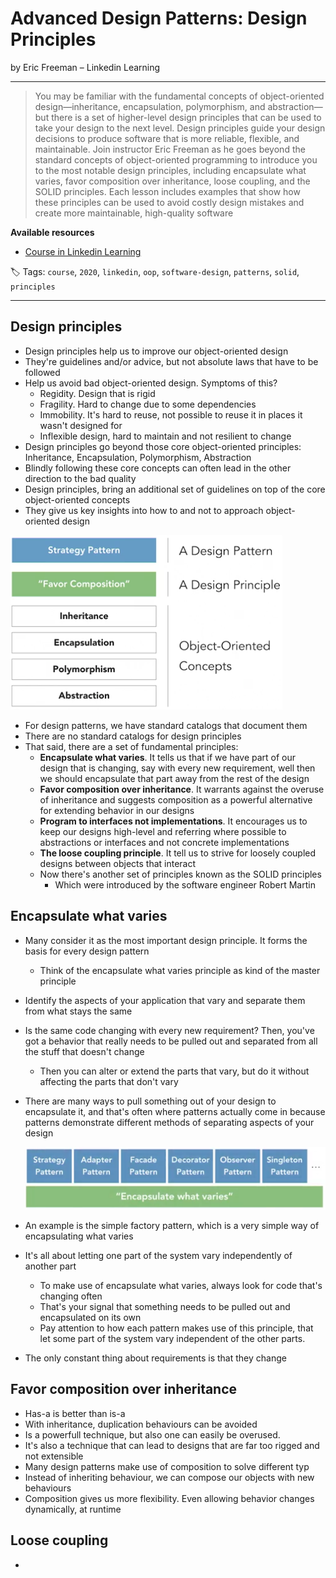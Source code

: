 # Advanced Design Patterns: Design Principles

by Eric Freeman – Linkedin Learning

------

> You may be familiar with the fundamental concepts of object-oriented design—inheritance, encapsulation, polymorphism, and abstraction—but there is a set of higher-level design principles that can be used to take your design to the next level. Design principles guide your design decisions to produce software that is more reliable, flexible, and maintainable. Join instructor Eric Freeman as he goes beyond the standard concepts of object-oriented programming to introduce you to the most notable design principles, including encapsulate what varies, favor composition over inheritance, loose coupling, and the SOLID principles. Each lesson includes examples that show how these principles can be used to avoid costly design mistakes and create more maintainable, high-quality software

**Available resources**

-  [Course in Linkedin Learning](https://www.linkedin.com/learning/advanced-design-patterns-design-principles/)

🏷️ Tags: `course`, `2020`, `linkedin`, `oop`, `software-design`, `patterns`, `solid`, `principles`

------

## Design principles

* Design principles help us to improve our object-oriented design
* They're guidelines and/or advice, but not absolute laws that have to be followed
* Help us avoid bad object-oriented design. Symptoms of this?
  * Regidity. Design that is rigid
  * Fragility. Hard to change due to some dependencies
  * Immobility. It's hard to reuse, not possible to reuse it in places it wasn't designed for
  * Inflexible design, hard to maintain and not resilient to change
* Design principles go beyond those core object-oriented principles: Inheritance, Encapsulation, Polymorphism, Abstraction
* Blindly following these core concepts can often lead in the other direction to the bad quality
* Design principles, bring an additional set of guidelines on top of the core object-oriented concepts
* They give us key insights into how to and not to approach object-oriented design

![Object-oriented Design](.assets/advanced-design-patterns-design-principles-linkedin.md/object-oriented-design.png)

* For design patterns, we have standard catalogs that document them
* There are no standard catalogs for design principles
* That said, there are a set of fundamental principles:
  * **Encapsulate what varies**. It tells us that if we have part of our design that is changing, say with every new requirement, well then we should encapsulate that part away from the rest of the design
  * **Favor composition over inheritance**. It warrants against the overuse of inheritance and suggests composition as a powerful alternative for extending behavior in our designs
  * **Program to interfaces not implementations**. It encourages us to keep our designs high-level and referring where possible to abstractions or interfaces and not concrete implementations
  * **The loose coupling principle**. It tell us to strive for loosely coupled designs between objects that interact
  * Now there's another set of principles known as the SOLID principles
    * Which were introduced by the software engineer Robert Martin

## Encapsulate what varies

* Many consider it as the most important design principle. It forms the basis for every design pattern

  * Think of the encapsulate what varies principle as kind of the master principle

* Identify the aspects of your application that vary and separate them from what stays the same

* Is the same code changing with every new requirement? Then, you've got a behavior that really needs to be pulled out and separated from all the stuff that doesn't change

  * Then you can alter or extend the parts that vary, but do it without affecting the parts that don't vary

* There are many ways to pull something out of your design to encapsulate it, and that's often where patterns actually come in because patterns demonstrate different methods of separating aspects of your design

  ![Encapsulate what varies](.assets/advanced-design-patterns-design-principles-linkedin.md/encapsulate_what_varies.png)

* An example is the simple factory pattern, which is a very simple way of encapsulating what varies

* It's all about letting one part of the system vary independently of another part

  * To make use of encapsulate what varies, always look for code that's changing often
  * That's your signal that something needs to be pulled out and encapsulated on its own
  * Pay attention to how each pattern makes use of this principle, that let some part of the system vary independent of the other parts.

* The only constant thing about requirements is that they change

## Favor composition over inheritance

* Has-a is better than is-a
* With inheritance, duplication behaviours can be avoided
* Is a powerfull technique, but also one can easily be overused.
* It's also a technique that can lead to designs that are far too rigged and not extensible
* Many design patterns make use of composition to solve different typ
* Instead of inheriting behaviour, we can compose our objects with new behaviours
* Composition gives us more flexibility. Even allowing behavior changes dynamically, at runtime

## Loose coupling

* 